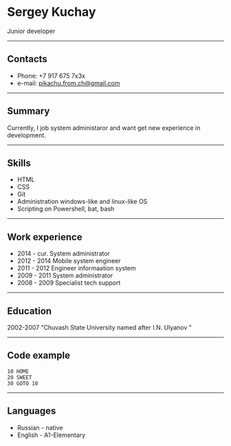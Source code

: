 # Sergey Kuchay
Junior developer

***
## Contacts
- Phone: +7 917 675 7x3x
- e-mail: pikachu.from.ch@gmail.com

***
## Summary
Currently, I job system administaror and want get new experience in development.

***
## Skills
- HTML
- CSS
- Git
- Administration windows-like and linux-like OS
- Scripting on Powershell, bat, bash

***
## Work experience
- 2014 - cur. System administrator
- 2012 - 2014 Mobile system engineer
- 2011 - 2012 Engineer informaation system
- 2009 - 2011 System administrator
- 2008 - 2009 Specialist tech support

***
## Education
2002-2007 “Chuvash State University named after I.N. Ulyanov "

***
## Code example
```
10 HOME
20 SWEET
30 GOTO 10
```

***
## Languages
- Russian - native
- English - A1-Elementary
